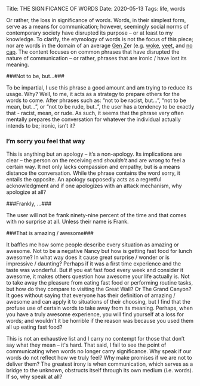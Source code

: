 Title: THE SIGNIFICANCE OF WORDS
Date: 2020-05-13
Tags: life, words

Or rather, the loss in significance of words. Words, in their simplest form, serve as a means for communication; however, seemingly social norms of contemporary society have disrupted its purpose – or at least to my knowledge. To clarify, the etymology of words is not the focus of this piece; nor are words in the domain of an average [Gen Z](https://en.wikipedia.org/wiki/Generation_Z)er (e.g. [woke](https://www.urbandictionary.com/define.php?term=woke), [yeet](https://www.dictionary.com/e/slang/yeet/), and [no cap](https://www.urbandictionary.com/define.php?term=No%20cap). The content focuses on common phrases that have disrupted the nature of communication – or rather, phrases that are ironic / have lost its meaning.

###Not to be, but…###

To be impartial, I use this phrase a good amount and am trying to reduce its usage. Why? Well, to me, it acts as a strategy to prepare others for the words to come. After phrases such as: “not to be racist, but…”, “not to be mean, but…”,  or “not to be rude, but..”, the user has a tendency to be exactly that - racist, mean, or rude. As such, it seems that the phrase very often mentally prepares the conversation for whatever the individual actually intends to be; ironic, isn’t it?

### I’m sorry you feel that way ###

This is anything but an apology – it’s a non-apology. Its implications are clear – the person on the receiving end _shouldn’t_ and are _wrong_ to feel a certain way. It not only lacks compassion and empathy, but is a means distance the conversation. While the phrase contains the word sorry, it entails the opposite. An apology supposedly acts as a regretful acknowledgment and if one apologizes with an attack mechanism, why apologize at all?

###Frankly, ...###

The user will not be frank ninety-nine percent of the time and that comes with no surprise at all. Unless their name is Frank.

###That is amazing / awesome###

It baffles me how some people describe every situation as amazing or awesome. Not to be a negative Nancy but how is getting fast food for lunch awesome? In what way does it cause great surprise / wonder or is impressive / daunting? Perhaps if it was a first time experience and the taste was wonderful. But if you eat fast food every week and consider it awesome, it makes others question how awesome your life actually is. Not to take away the pleasure from eating fast food or performing routine tasks, but how do they compare to visiting the Great Wall? Or The Grand Canyon? It goes without saying that everyone has their definition of amazing / awesome and can apply it to situations of their choosing, but I find that the profuse use of certain words to take away from its meaning. Perhaps, when you have a truly awesome experience, you will find yourself at a loss for words; and wouldn't it be horrible if the reason was because you used them all up eating fast food?

This is not an exhaustive list and I carry no contempt for those that don’t say what they mean – it's hard. That said, I fail to see the point of communicating when words no longer carry significance. Why speak if our words do not reflect how we truly feel? Why make promises if we are not to deliver them? The greatest irony is when communication, which serves as a bridge to the unknown, obstructs itself through its own medium (i.e. words). If so, why speak at all?
